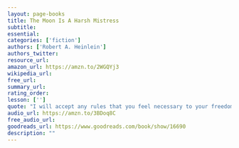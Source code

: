 ```yaml
---
layout: page-books
title: The Moon Is A Harsh Mistress
subtitle: 
essential: 
categories: ['fiction']
authors: ['Robert A. Heinlein']
authors_twitter: 
resource_url: 
amazon_url: https://amzn.to/2WGQYj3
wikipedia_url: 
free_url: 
summary_url: 
rating_order: 
lesson: ['']
quote: "I will accept any rules that you feel necessary to your freedom. I am free, no matter what rules surround me. If I find them tolerable, I tolerate them; if I find them too obnoxious, I break them. I am free because I know that I alone am morally responsible for everything I do."
audio_url: https://amzn.to/3BDoq8C
free_audio_url: 
goodreads_url: https://www.goodreads.com/book/show/16690
description: ""
---
```

